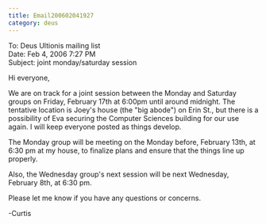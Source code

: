```yaml
---
title: Email200602041927
category: deus
---
```

To: Deus Ultionis mailing list
<br>Date: Feb 4, 2006 7:27 PM
<br>Subject: joint monday/saturday session

Hi everyone,

We are on track for a joint session between the Monday and Saturday groups on Friday, February 17th at 6:00pm until around midnight. The tentative location is Joey's house (the &quot;big abode&quot;) on Erin St., but there is a possibility of Eva securing the Computer Sciences building for our use again. I will keep everyone posted as things develop.

The Monday group will be meeting on the Monday before, February 13th, at 6:30 pm at my house, to finalize plans and ensure that the things line up properly.

Also, the Wednesday group's next session will be next Wednesday, February 8th, at 6:30 pm.

Please let me know if you have any questions or concerns.

-Curtis
